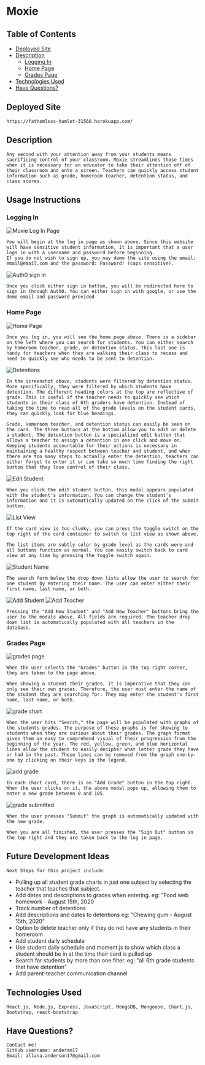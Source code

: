 # Moxie
## Table of Contents 
* [Deployed Site](#deployed-site)
*  [Description](#description)
    *  [Logging In](#logging-in)
    *  [Home Page](#home-page)
    *  [Grades Page](#grades-page)
*  [Technologies Used](#technologies-used)
*  [Have Questions?](#have-questions)

## Deployed Site

    https://fathomless-hamlet-31566.herokuapp.com/

## Description

    Any second with your attention away from your students means sacrificing control of your classroom. Moxie streamlines those times when it is necessary for an educator to take their attention off of their classroom and onto a screen. Teachers can quickly access student information such as grade, homeroom teacher, detention status, and class scores. 

## Usage Instructions
### Logging In
![Moxie Log In Page](./images/log-in.png)

    You will begin at the log in page as shown above. Since this website will have sensitive student information, it is important that a user logs in with a username and password before beginning. 
    If you do not wish to sign up, you may demo the site using the email: email@email.com and the password: Password! (caps sensitive).

![Auth0 sign in](./images/auth0.png)

    Once you click either sign in button, you will be redirected here to sign in through Auth0. You can either sign in with google, or use the demo email and password provided

### Home Page
![Home Page](./images/home-page.png)

    Once you log in, you will see the home page above. There is a sidebar on the left where you can search for students. You can either search by homeroom teacher, grade, or detention status. This last one is handy for teachers when they are walking their class to recess and need to quickly see who needs to be sent to detention. 

![Detentions](./images/detentions.png)

    In the screenshot above, students were filtered by detention status. More specifically, they were filtered by which students have detention. The different heading colors at the top are reflective of grade. This is useful if the teacher needs to quickly see which students in their class of 6th graders have detention. Instead of taking the time to read all of the grade levels on the student cards, they can quickly look for blue headings. 

    Grade, Homeroom teacher, and detention status can easily be seen on the card. The three buttons at the bottom allow you to edit or delete a student. The detention button is a specialized edit button that allows a teacher to assign a detention in one click and move on. Keeping students accountable for their actions is necessary in maintaining a healthy respect between teacher and student, and when there are too many steps to actually enter the detention, teachers can either forget to enter it or can take so much time finding the right button that they lose control of their class. 

![Edit Student](./images/edit-student.png)

    When you click the edit student button, this modal appears populated with the student's information. You can change the student's information and it is automatically updated on the click of the submit button. 

![List View](./images/list-view.png)

    If the card view is too clunky, you can press the toggle switch on the top right of the card container to switch to list view as shown above. 

    The list items are subtly color by grade level as the cards were and all buttons function as normal. You can easily switch back to card view at any time by pressing the toggle switch again.

![Student Name](./images/student-name.png)

    The search form below the drop down lists allow the user to search for one student by entering their name. The user can enter either their first name, last name, or both. 

![Add Student](./images/add-student.png)
![Add Teacher](./images/add-teacher.png)

    Pressing the "Add New Student" and "Add New Teacher" buttons bring the user to the modals above. All fields are required. The teacher drop down list is automatically populated with all teachers in the database. 

### Grades Page
![grades page](./images/grades.png)

    When the user selects the "Grades" button in the top right corner, they are taken to the page above. 

    When showing a student their grades, it is imperative that they can only see their own grades. Therefore, the user must enter the name of the student they are searching for. They may enter the student's first name, last name, or both. 

![grade chart](./images/bryce-grades.png)

    When the user hits "Search," the page will be populated with graphs of the students grades. The purpose of these graphs is for showing to students when they are curious about their grades. The graph format gives them an easy to comprehend visual of their progression from the beginning of the year. The red, yellow, green, and blue horizontal lines allow the student to easily decipher what letter grade they have or had in the past. These lines can be removed from the graph one-by-one by clicking on their keys in the legend. 

![add grade](./images/add-grade.png)

    In each chart card, there is an "Add Grade" button in the top right. When the user clicks on it, the above modal pops up, allowing them to enter a new grade between 0 and 105. 

![grade submitted](./images/grade-submitted.png)
    
    When the user presses "Submit" the graph is automatically updated with the new grade.

    When you are all finished, the user presses the "Sign Out" button in the top right and they are taken back to the log in page. 

## Future Development Ideas

    Next Steps for this project include:
* Pulling up all student grade charts in just one subject by      selecting the teacher that teaches that subject. 
* Add dates and descriptions to grades when entering. eg: "Food web homework - August 15th, 2020
* Track number of detentions
* Add descriptions and dates to detentions eg: "Chewing gum - August 15th, 2020"
* Option to delete teacher only if they do not have any students in their homeroom
* Add student daily schedule
* Use student daily schedule and moment.js to show which class a student should be in at the time their card is pulled up
* Search for students by more than one filter. eg: "all 6th grade students that have detention"
* Add parent-teacher communication channel

## Technologies Used

    React.js, Node.js, Express, JavaScript, MongoDB, Mongoose, Chart.js, Bootstrap, react-bootstrap

## Have Questions?
    Contact me!
    GitHub username: anderam17
    Email: allana.anderson17@gmail.com






